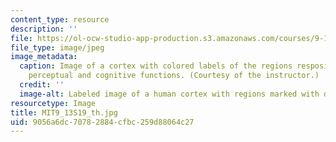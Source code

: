 ```yaml
---
content_type: resource
description: ''
file: https://ol-ocw-studio-app-production.s3.amazonaws.com/courses/9-13-the-human-brain-spring-2019/9056a6dc70782884cfbc259d88064c27_MIT9_13S19_th.jpg
file_type: image/jpeg
image_metadata:
  caption: Image of a cortex with colored labels of the regions resposible for various
    perceptual and cognitive functions. (Courtesy of the instructor.)
  credit: ''
  image-alt: Labeled image of a human cortex with regions marked with different colors.
resourcetype: Image
title: MIT9_13S19_th.jpg
uid: 9056a6dc-7078-2884-cfbc-259d88064c27
---
```

